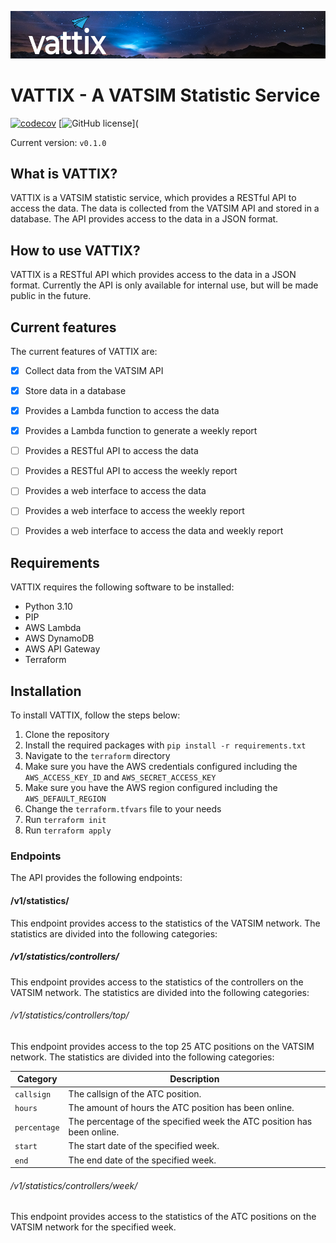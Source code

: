 ![VATTIX](.github/vattix_github_banner.png)
# VATTIX - A VATSIM Statistic Service

[![codecov](https://codecov.io/gh/Sequal32/VATTIX/branch/master/graph/badge.svg)](https://codecov.io/gh/Sequal32/VATTIX)
[![GitHub license](https://img.shields.io/github/license/Sequal32/VATTIX.svg)](

Current version: `v0.1.0`

## What is VATTIX?
VATTIX is a VATSIM statistic service, which provides a RESTful API to access the data. The data is collected from the VATSIM API and stored in a database. The API provides access to the data in a JSON format.

## How to use VATTIX?
VATTIX is a RESTful API which provides access to the data in a JSON format. 
Currently the API is only available for internal use, but will be made public in the future.

## Current features
The current features of VATTIX are:

- [x] Collect data from the VATSIM API
- [x] Store data in a database
- [x] Provides a Lambda function to access the data
- [x] Provides a Lambda function to generate a weekly report
- [ ] Provides a RESTful API to access the data
- [ ] Provides a RESTful API to access the weekly report
- [ ] Provides a web interface to access the data
- [ ] Provides a web interface to access the weekly report
- [ ] Provides a web interface to access the data and weekly report


## Requirements
VATTIX requires the following software to be installed:

- Python 3.10
- PIP
- AWS Lambda
- AWS DynamoDB
- AWS API Gateway
- Terraform

## Installation
To install VATTIX, follow the steps below:

1. Clone the repository
2. Install the required packages with `pip install -r requirements.txt`
3. Navigate to the `terraform` directory
4. Make sure you have the AWS credentials configured including the `AWS_ACCESS_KEY_ID` and `AWS_SECRET_ACCESS_KEY`
5. Make sure you have the AWS region configured including the `AWS_DEFAULT_REGION`
6. Change the `terraform.tfvars` file to your needs
7. Run `terraform init`
8. Run `terraform apply`

### Endpoints
The API provides the following endpoints:

#### /v1/statistics/
This endpoint provides access to the statistics of the VATSIM network. The statistics are divided into the following categories:

##### /v1/statistics/controllers/
This endpoint provides access to the statistics of the controllers on the VATSIM network. The statistics are divided into the following categories:

###### /v1/statistics/controllers/top/
This endpoint provides access to the top 25 ATC positions on the VATSIM network. The statistics are divided into the 
following 
categories:

| Category | Description                                           |
|----------|-------------------------------------------------------|
| `callsign` | The callsign of the ATC position.                     |
| `hours` | The amount of hours the ATC position has been online. |
| `percentage` | The percentage of the specified week the ATC position has been online. |
| `start` | The start date of the specified week. |
| `end` | The end date of the specified week. |

###### /v1/statistics/controllers/week/<number>
This endpoint provides access to the statistics of the ATC positions on the VATSIM network for the specified week. 
